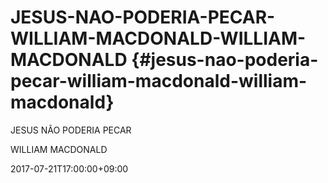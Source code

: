 # JESUS-NAO-PODERIA-PECAR-WILLIAM-MACDONALD-WILLIAM-MACDONALD {#jesus-nao-poderia-pecar-william-macdonald-william-macdonald}

JESUS NÃO PODERIA PECAR

WILLIAM MACDONALD

2017-07-21T17:00:00+09:00